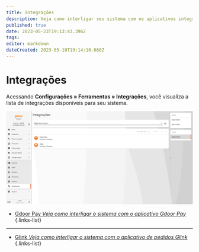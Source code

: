 ```yaml
---
title: Integrações
description: Veja como interligar seu sistema com os aplicativos integrados ao sistema
published: true
date: 2023-05-23T19:13:43.396Z
tags: 
editor: markdown
dateCreated: 2023-05-10T19:14:10.660Z
---
```


# Integrações

Acessando **Configurações » Ferramentas » Integrações**, você visualiza a lista de integrações disponíveis para seu sistema.

![tela-integracoes.png](/config/ferramentas/tela-integracoes.png)

- [Gdoor Pay *Veja como interligar o sistema com o aplicativo Gdoor Pay*](/ferramentas/integracoes/gdoorpay)
{.links-list}
-----------------------------------------------------------------------------------------------------
- [Glink *Veja como interligar o sistema com o aplicativo de pedidos Glink*](/ferramentas/integracoes/glink)
{.links-list}

